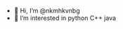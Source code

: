 - 👋 Hi, I’m @nkmhkvnbg
- 👀 I’m interested in python C++ java


<!---
nkmhkvnbg/nkmhkvnbg is a ✨ special ✨ repository because its `README.md` (this file) appears on your GitHub profile.
You can click the Preview link to take a look at your changes.
--->
